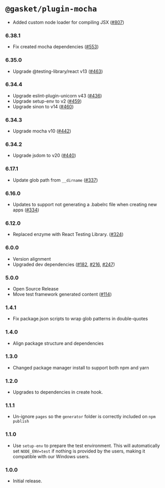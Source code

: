 # `@gasket/plugin-mocha`

- Added custom node loader for compiling JSX ([#807])

### 6.38.1

- Fix created mocha dependencies ([#553])

### 6.35.0

- Upgrade @testing-library/react v13 ([#463])

### 6.34.4

- Upgrade eslint-plugin-unicorn v43 ([#436])
- Upgrade setup-env to v2 ([#459])
- Upgrade sinon to v14 ([#460])

### 6.34.3

- Upgrade mocha v10 ([#442])

### 6.34.2

- Upgrade jsdom to v20 ([#440])

### 6.17.1

- Update glob path from `__dirname` ([#337])

### 6.16.0

- Updates to support not generating a .babelrc file when creating new apps ([#334])

### 6.12.0

- Replaced enzyme with React Testing Library. ([#324])

### 6.0.0

- Version alignment
- Upgraded dev dependencies ([#182], [#216], [#247])

### 5.0.0

- Open Source Release
- Move test framework generated content ([#114])

### 1.4.1

- Fix package.json scripts to wrap glob patterns in double-quotes

### 1.4.0

- Align package structure and dependencies

### 1.3.0

- Changed package manager install to support both npm and yarn

### 1.2.0

- Upgrades to dependencies in create hook.

### 1.1.1

- Un-ignore `pages` so the `generator` folder is correctly included on `npm publish`

### 1.1.0

- Use `setup-env` to prepare the test environment. This will automatically set
  `NODE_ENV=test` if nothing is provided by the users, making it compatible
  with our Windows users.

### 1.0.0

- Initial release.


[#114]: https://github.com/godaddy/gasket/pull/114
[#182]: https://github.com/godaddy/gasket/pull/182
[#216]: https://github.com/godaddy/gasket/pull/216
[#247]: https://github.com/godaddy/gasket/pull/247
[#324]: https://github.com/godaddy/gasket/pull/324
[#334]: https://github.com/godaddy/gasket/pull/334
[#337]: https://github.com/godaddy/gasket/pull/337
[#436]: https://github.com/godaddy/gasket/pull/436
[#440]: https://github.com/godaddy/gasket/pull/440
[#442]: https://github.com/godaddy/gasket/pull/442
[#459]: https://github.com/godaddy/gasket/pull/459
[#460]: https://github.com/godaddy/gasket/pull/460
[#463]: https://github.com/godaddy/gasket/pull/463
[#553]: https://github.com/godaddy/gasket/pull/553
[#807]: https://github.com/godaddy/gasket/pull/807
